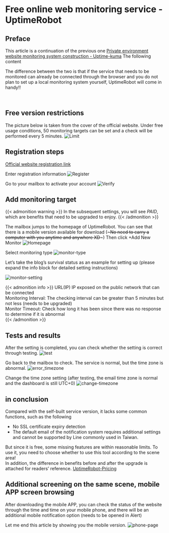 # Free online web monitoring service - UptimeRobot


<!--more-->

## Preface
This article is a continuation of the previous one
[Private environment website monitoring system construction - Uptime-kuma](http://localhost:1313/zh-tw/theme-document-docker-uptime_kuma/) The following content

The difference between the two is that if the service that needs to be monitored can already be connected through the browser and you do not plan to set up a local monitoring system yourself, UptimeRobot will come in handy!!

</br>

## Free version restrictions
The picture below is taken from the cover of the official website. Under free usage conditions, 50 monitoring targets can be set and a check will be performed every 5 minutes.
![Limit](./Limit.jpg)


## Registration steps

[Official website registration link](https://uptimerobot.com/signUp?ref=website-header)
 
Enter registration information
![Register](./register.png)

Go to your mailbox to activate your account
![Verify](./vaildate.jpg)

  
## Add monitoring target

{{< admonition warning >}}
In the subsequent settings, you will see *PAID*, which are benefits that need to be upgraded to enjoy.
{{< /admonition >}}

The mailbox jumps to the homepage of UptimeRobot. You can see that there is a mobile version available for download (~~~No need to carry a computer with you anytime and anywhere XD~~~) Then click +Add New Monitor
![Homepage](./first-page.jpg)

Select monitoring type
![monitor-type](./monito-type.png)

Let’s take the blog’s survival status as an example for setting up (please expand the info block for detailed setting instructions)

![monitor-setting](./monitor-setting.jpg)

{{< admonition info >}}
URL(IP) IP exposed on the public network that can be connected </br>
Monitoring Interval: The checking interval can be greater than 5 minutes but not less (needs to be upgraded) </br>
Monitor Timeout: Check how long it has been since there was no response to determine if it is abnormal </br>
{{< /admonition >}}

## Tests and results
After the setting is completed, you can check whether the setting is correct through testing.
![test](./test.jpg)

Go back to the mailbox to check. The service is normal, but the time zone is abnormal.
![error_timezone](./error_timezone.jpg)
 
Change the time zone setting (after testing, the email time zone is normal and the dashboard is still UTC+0)
![change-timezone](./change-timezone.jpg)

## in conclusion

Compared with the self-built service version, it lacks some common functions, such as the following
- No SSL certificate expiry detection
- The default email of the notification system requires additional settings and cannot be supported by Line commonly used in Taiwan.
  
But since it is free, some missing features are within reasonable limits. To use it, you need to choose whether to use this tool according to the scene area!
</br>
In addition, the difference in benefits before and after the upgrade is attached for readers’ reference.
[UptimeRobot-Pricing](https://app.uptimerobot.com/billing/pricing/)

## Additional screening on the same scene, mobile APP screen browsing
After downloading the mobile APP, you can check the status of the website through the time and time on your mobile phone, and there will be an additional mobile notification option (needs to be opened in Alert)

Let me end this article by showing you the mobile version.
![phone-page](./phone-page.png)
